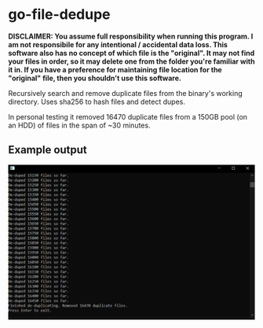 # go-file-dedupe

**DISCLAIMER:
You assume full responsibility when running this program. I am not responsibile for any intentional / accidental data loss.
This software also has no concept of which file is the "original". It may not find your files in order, so it may delete one from the folder you're familiar with it in. If you have a preference for maintaining file location for the "original" file, then you shouldn't use this software.**

Recursively search and remove duplicate files from the binary's working directory. Uses sha256 to hash files and detect dupes. 

In personal testing it removed 16470 duplicate files from a 150GB pool (on an HDD) of files in the span of ~30 minutes.

## Example output
![dedupe cli output](dedupe-dialog.png)
